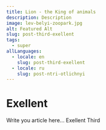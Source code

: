 ```yaml
---
title: Lion - the King of animals
description: Description
image: lev-belyi-zoopark.jpg
alt: Featured Alt
slug: post-third-exellent
tags:
  - super
allLanguages:
  - locale: en
    slug: post-third-exellent
  - locale: ru
    slug: post-ntri-otlichnyi
---
```

# Exellent
Write you article here... Exellent Third